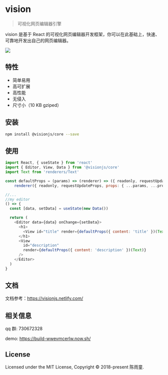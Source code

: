 # vision
> 可视化网页编辑器引擎

vision 是基于 React 的可视化网页编辑器开发框架，你可以在此基础上，快速、可靠地开发出自己的网页编辑器。

![](screen.gif)

## 特性

- 简单易用
- 高可扩展
- 高性能
- 无侵入
- 尺寸小（10 KB gziped）

## 安装

```sh
npm install @visionjs/core --save
```

## 使用

```javascript
import React, { useState } from 'react'
import { Editor, View, Data } from '@visionjs/core'
import Text from 'renderers/Text'

const defaultProps = (params) => (renderer) => ({ readonly, requestUpdateProps, props }) =>
    renderer({ readonly, requestUpdateProps, props: { ...params, ...props } })

//...
//my editor
() => {
  const [data, setData] = useState(new Data())

  return (
    <Editor data={data} onChange={setData}>
      <h1>
        <View id="title" render={defaultProps({ content: 'title' })(Text)} />
      </h1>
      <View
        id="description"
        render={defaultProps({ content: 'description' })(Text)}
      />
    </Editor>
  )
}
```

## 文档

文档参考：https://visionjs.netlify.com/

## 相关信息

qq 群: 730672328  

demo: https://build-wwevmcerlw.now.sh/

## License

Licensed under the MIT License, Copyright © 2018-present 陈雨童.